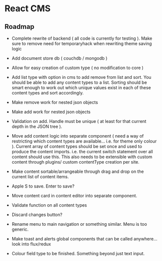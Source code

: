 # React CMS

## Roadmap
* Complete rewrite of backend ( all code is currently for testing ). Make sure to remove need for temporaryhack when rewriting theme saving logic
* Add document store db ( couchdb / mongodb )
* Allow for easy creation of custom type ( no modification to core )



* Add list type with option in cms to add remove from list and sort. You should be able to add any content types to a list. Sorting should be smart enough to work out which unique values exist in each of these content types and sort accordingly.



* Make remove work for nested json objects
* Make add work for nested json objects
* Validation on add. Handle must be unique ( at least for that current depth in the JSON tree ).
* Move add content logic into separate component ( need a way of restricting which content types are available... i.e. for theme only colour ). Current array of content types should be set once and used to produce the content imports. i.e. the current switch statement over all content should use this. This also needs to be extensible with custom content through plugins/ custom contentType creation per site.
* Make content sortable/arrangeable through drag and drop on the current list of content items.
* Apple S to save. Enter to save?
* Move content card in content editor into separate component.

* Validate function on all content types

* Discard changes button?
* Rename menu to main navigation or something similar. Menu is too generic.
* Make toast and alerts global components that can be called anywhere... look into flux/redux

* Colour field type to be finished. Something beyond just text input.
